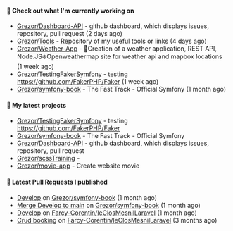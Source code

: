 #### 👷 Check out what I'm currently working on

- [Grezor/Dashboard-API](https://github.com/Grezor/Dashboard-API) - github dashboard, which displays issues, repository, pull request (2 days ago)
- [Grezor/Tools](https://github.com/Grezor/Tools) - Repository of my useful tools or links (4 days ago)
- [Grezor/Weather-App](https://github.com/Grezor/Weather-App) - 🔆Creation of a weather application, REST API, Node.JS❄️Openweathermap site for weather api and mapbox locations (1 week ago)
- [Grezor/TestingFakerSymfony](https://github.com/Grezor/TestingFakerSymfony) - testing https://github.com/FakerPHP/Faker (1 week ago)
- [Grezor/symfony-book](https://github.com/Grezor/symfony-book) - The Fast Track - Official Symfony (1 month ago)

#### 🌱 My latest projects

- [Grezor/TestingFakerSymfony](https://github.com/Grezor/TestingFakerSymfony) - testing https://github.com/FakerPHP/Faker
- [Grezor/symfony-book](https://github.com/Grezor/symfony-book) - The Fast Track - Official Symfony
- [Grezor/Dashboard-API](https://github.com/Grezor/Dashboard-API) - github dashboard, which displays issues, repository, pull request
- [Grezor/scssTraining](https://github.com/Grezor/scssTraining) - 
- [Grezor/movie-app](https://github.com/Grezor/movie-app) - Create website movie

#### 🔨 Latest Pull Requests I published

- [Develop](https://github.com/Grezor/symfony-book/pull/2) on [Grezor/symfony-book](https://github.com/Grezor/symfony-book) (1 month ago)
- [Merge Develop to main](https://github.com/Grezor/symfony-book/pull/1) on [Grezor/symfony-book](https://github.com/Grezor/symfony-book) (1 month ago)
- [Develop](https://github.com/Farcy-Corentin/leClosMesnilLaravel/pull/20) on [Farcy-Corentin/leClosMesnilLaravel](https://github.com/Farcy-Corentin/leClosMesnilLaravel) (1 month ago)
- [Crud booking](https://github.com/Farcy-Corentin/leClosMesnilLaravel/pull/12) on [Farcy-Corentin/leClosMesnilLaravel](https://github.com/Farcy-Corentin/leClosMesnilLaravel) (3 months ago)
